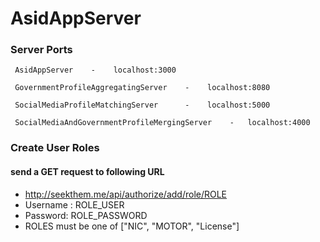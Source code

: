 # AsidAppServer

### Server Ports

```
 AsidAppServer    -    localhost:3000
 
 GovernmentProfileAggregatingServer    -    localhost:8080
 
 SocialMediaProfileMatchingServer      -    localhost:5000
 
 SocialMediaAndGovernmentProfileMergingServer    -   localhost:4000
```

### Create User Roles

#### send a GET request to following URL
* http://seekthem.me/api/authorize/add/role/ROLE
* Username : ROLE_USER
* Password: ROLE_PASSWORD
* ROLES must be one of ["NIC", "MOTOR", "License"]